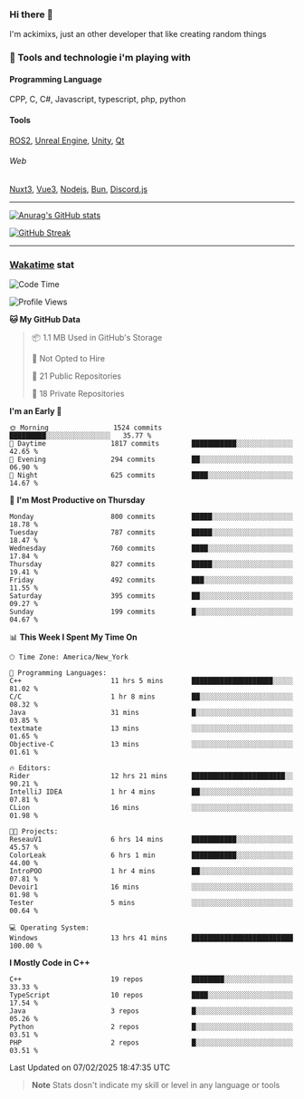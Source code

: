 ### Hi there 👋

I'm ackimixs, just an other developer that like creating random things

### 🧰 Tools and technologie i'm playing with

#### Programming Language
CPP, C, C#, Javascript, typescript, php, python

#### Tools
[ROS2](https://ros.org/), [Unreal Engine](https://www.unrealengine.com), [Unity](https://unity.com/), [Qt](https://www.qt.io/)

###### Web
[Nuxt3](https://nuxt.com/), [Vue3](https://vuejs.org/), [Nodejs](https://nodejs.org), [Bun](https://bun.sh/), [Discord.js](https://discord.js.org/)

---

[![Anurag's GitHub stats](https://github-readme-stats.vercel.app/api?username=ackimixs&show_icons=true&theme=github_dark&count_private=true)](https://github.com/anuraghazra/github-readme-stats)

[![GitHub Streak](https://github-readme-streak-stats.herokuapp.com?user=Ackimixs&theme=github-dark-blue&date_format=j%20M%5B%20Y%5D&mode=weekly)](https://git.io/streak-stats)

---
 
 ### [Wakatime](https://wakatime.com/) stat

<!--START_SECTION:waka-->
![Code Time](http://img.shields.io/badge/Code%20Time-1%2C425%20hrs%2032%20mins-blue)

![Profile Views](http://img.shields.io/badge/Profile%20Views-0-blue)

**🐱 My GitHub Data** 

> 📦 1.1 MB Used in GitHub's Storage 
 > 
> 🚫 Not Opted to Hire
 > 
> 📜 21 Public Repositories 
 > 
> 🔑 18 Private Repositories 
 > 
**I'm an Early 🐤** 

```text
🌞 Morning                1524 commits        █████████░░░░░░░░░░░░░░░░   35.77 % 
🌆 Daytime                1817 commits        ███████████░░░░░░░░░░░░░░   42.65 % 
🌃 Evening                294 commits         ██░░░░░░░░░░░░░░░░░░░░░░░   06.90 % 
🌙 Night                  625 commits         ████░░░░░░░░░░░░░░░░░░░░░   14.67 % 
```
📅 **I'm Most Productive on Thursday** 

```text
Monday                   800 commits         █████░░░░░░░░░░░░░░░░░░░░   18.78 % 
Tuesday                  787 commits         █████░░░░░░░░░░░░░░░░░░░░   18.47 % 
Wednesday                760 commits         ████░░░░░░░░░░░░░░░░░░░░░   17.84 % 
Thursday                 827 commits         █████░░░░░░░░░░░░░░░░░░░░   19.41 % 
Friday                   492 commits         ███░░░░░░░░░░░░░░░░░░░░░░   11.55 % 
Saturday                 395 commits         ██░░░░░░░░░░░░░░░░░░░░░░░   09.27 % 
Sunday                   199 commits         █░░░░░░░░░░░░░░░░░░░░░░░░   04.67 % 
```


📊 **This Week I Spent My Time On** 

```text
🕑︎ Time Zone: America/New_York

💬 Programming Languages: 
C++                      11 hrs 5 mins       ████████████████████░░░░░   81.02 % 
C/C                      1 hr 8 mins         ██░░░░░░░░░░░░░░░░░░░░░░░   08.32 % 
Java                     31 mins             █░░░░░░░░░░░░░░░░░░░░░░░░   03.85 % 
textmate                 13 mins             ░░░░░░░░░░░░░░░░░░░░░░░░░   01.65 % 
Objective-C              13 mins             ░░░░░░░░░░░░░░░░░░░░░░░░░   01.61 % 

🔥 Editors: 
Rider                    12 hrs 21 mins      ███████████████████████░░   90.21 % 
IntelliJ IDEA            1 hr 4 mins         ██░░░░░░░░░░░░░░░░░░░░░░░   07.81 % 
CLion                    16 mins             ░░░░░░░░░░░░░░░░░░░░░░░░░   01.98 % 

🐱‍💻 Projects: 
ReseauV1                 6 hrs 14 mins       ███████████░░░░░░░░░░░░░░   45.57 % 
ColorLeak                6 hrs 1 min         ███████████░░░░░░░░░░░░░░   44.00 % 
IntroPOO                 1 hr 4 mins         ██░░░░░░░░░░░░░░░░░░░░░░░   07.81 % 
Devoir1                  16 mins             ░░░░░░░░░░░░░░░░░░░░░░░░░   01.98 % 
Tester                   5 mins              ░░░░░░░░░░░░░░░░░░░░░░░░░   00.64 % 

💻 Operating System: 
Windows                  13 hrs 41 mins      █████████████████████████   100.00 % 
```

**I Mostly Code in C++** 

```text
C++                      19 repos            ████████░░░░░░░░░░░░░░░░░   33.33 % 
TypeScript               10 repos            ████░░░░░░░░░░░░░░░░░░░░░   17.54 % 
Java                     3 repos             █░░░░░░░░░░░░░░░░░░░░░░░░   05.26 % 
Python                   2 repos             █░░░░░░░░░░░░░░░░░░░░░░░░   03.51 % 
PHP                      2 repos             █░░░░░░░░░░░░░░░░░░░░░░░░   03.51 % 
```




 Last Updated on 07/02/2025 18:47:35 UTC
<!--END_SECTION:waka-->

> **Note**
> Stats dosn't indicate my skill or level in any language or tools
